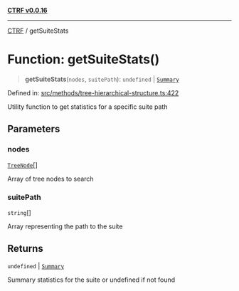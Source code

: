 [**CTRF v0.0.16**](../README.md)

***

[CTRF](../README.md) / getSuiteStats

# Function: getSuiteStats()

> **getSuiteStats**(`nodes`, `suitePath`): `undefined` \| [`Summary`](../interfaces/Summary.md)

Defined in: [src/methods/tree-hierarchical-structure.ts:422](https://github.com/ctrf-io/ctrf-core-js/blob/main/src/methods/tree-hierarchical-structure.ts#L422)

Utility function to get statistics for a specific suite path

## Parameters

### nodes

[`TreeNode`](../interfaces/TreeNode.md)[]

Array of tree nodes to search

### suitePath

`string`[]

Array representing the path to the suite

## Returns

`undefined` \| [`Summary`](../interfaces/Summary.md)

Summary statistics for the suite or undefined if not found
